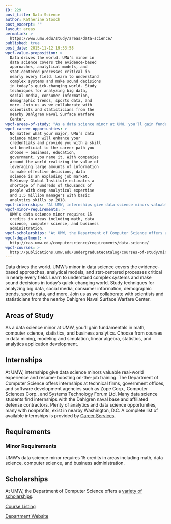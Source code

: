 ```yaml
---
ID: 229
post_title: Data Science
author: Katherine Stosch
post_excerpt: ""
layout: areas
permalink: >
  https://www.umw.edu/study/areas/data-science/
published: true
post_date: 2015-11-12 19:33:58
wpcf-value-proposition: >
  Data drives the world. UMW’s minor in
  data science covers the evidence-based
  approaches, analytical models, and
  stat-centered processes critical in
  nearly every field. Learn to understand
  complex systems and make sound decisions
  in today’s quick-changing world. Study
  techniques for analyzing big data,
  social media, consumer information,
  demographic trends, sports data, and
  more. Join us as we collaborate with
  scientists and statisticians from the
  nearby Dahlgren Naval Surface Warfare
  Center.
wpcf-areas-of-study: "As a data science minor at UMW, you'll gain fundamentals in math, computer science, statistics, and business analytics. Choose from courses in data mining, modeling and simulation, linear algebra, statistics, and analytics application development."
wpcf-career-opportunties: >
  No matter what your major, UMW’s data
  science minor will enhance your
  credentials and provide you with a skill
  set beneficial to the career path you
  choose – business, education,
  government, you name it. With companies
  around the world realizing the value of
  leveraging large amounts of information
  to make effective decisions, data
  science is an exploding job market.
  McKinsey Global Institute estimates a
  shortage of hundreds of thousands of
  people with deep analytical expertise
  and 1.5 million managers with basic
  analytics skills by 2018.
wpcf-internships: 'At UMW, internships give data science minors valuable real-world experience and resume-boosting on-the-job training. The Department of Computer Science offers internships at technical firms, government offices, and software development agencies such as Zope Corp., Computer Sciences Corp., and Systems Technology Forum Ltd. Many data science students find internships with the Dahlgren naval base and affiliated defense contractors. Plenty of analytics and data science opportunities, many with nonprofits, exist in nearby Washington, D.C. A complete list of available internships is provided by <a href="http://academics.umw.edu/academicandcareerservices/">Career Services</a>.'
wpcf-minor-requirements: >
  UMW’s data science minor requires 15
  credits in areas including math, data
  science, computer science, and business
  administration.
wpcf-scholarships: 'At UMW, the Department of Computer Science offers a <a href="http://cas.umw.edu/computerscience/scholarships-and-awards/available-scholarships/">variety of scholarships</a>.'
wpcf-department: >
  http://cas.umw.edu/computerscience/requirements/data-science/
wpcf-courses: >
  http://publications.umw.edu/undergraduatecatalog/courses-of-study/minors/data/
---
```


<!-- End Types Custom Fields -->
<!-- Types Custom Fields: -->

<!-- value-proposition -->
Data drives the world. UMW’s minor in data science covers the evidence-based approaches, analytical models, and stat-centered processes critical in nearly every field. Learn to understand complex systems and make sound decisions in today’s quick-changing world. Study techniques for analyzing big data, social media, consumer information, demographic trends, sports data, and more. Join us as we collaborate with scientists and statisticians from the nearby Dahlgren Naval Surface Warfare Center.
<!-- End value-proposition -->

<!-- areas-of-study -->
<h2>Areas of Study</h2>As a data science minor at UMW, you'll gain fundamentals in math, computer science, statistics, and business analytics. Choose from courses in data mining, modeling and simulation, linear algebra, statistics, and analytics application development.
<!-- End areas-of-study -->

<!-- internships -->
<h2>Internships</h2>At UMW, internships give data science minors valuable real-world experience and resume-boosting on-the-job training. The Department of Computer Science offers internships at technical firms, government offices, and software development agencies such as Zope Corp., Computer Sciences Corp., and Systems Technology Forum Ltd. Many data science students find internships with the Dahlgren naval base and affiliated defense contractors. Plenty of analytics and data science opportunities, many with nonprofits, exist in nearby Washington, D.C. A complete list of available internships is provided by <a href="http://academics.umw.edu/academicandcareerservices/">Career Services</a>.
<!-- End internships -->

<!-- requirements -->
<h2>Requirements</h2>
<!-- minor-requirements -->
<h3>Minor Requirements</h3>UMW’s data science minor requires 15 credits in areas including math, data science, computer science, and business administration.
<!-- End minor-requirements -->

<!-- End requirements -->

<!-- scholarships -->
<h2>Scholarships</h2>At UMW, the Department of Computer Science offers a <a href="http://cas.umw.edu/computerscience/scholarships-and-awards/available-scholarships/">variety of scholarships</a>.
<!-- End scholarships -->

<!-- courses -->
<a href="http://publications.umw.edu/undergraduatecatalog/courses-of-study/minors/data/" class="button">Course Listing</a>
<!-- End courses -->

<!-- department -->
<a href="http://cas.umw.edu/computerscience/requirements/data-science/" class="button">Department Website</a>
<!-- End department -->

<!-- End Types Custom Fields -->